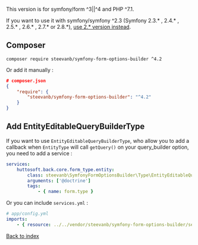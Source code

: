 This version is for symfony/form ^3||^4 and PHP ^7.1.

If you want to use it with symfony/symfony ^2.3 (Symfony 2.3.* , 2.4.* , 2.5.* , 2.6.* , 2.7.* or 2.8.*),
[use 2.* version instead](https://github.com/steevanb/symfony-form-options-builder/tree/symfony-2).

Composer
--------
```
composer require steevanb/symfony-form-options-builder ^4.2
```

Or add it manually :

```json
# composer.json
{
    "require": {
        "steevanb/symfony-form-options-builder": "^4.2"
    }
}
```
Add EntityEditableQueryBuilderType
----------------------------------

If you want to use `EntityEditableQueryBuilderType`, who allow you to add a callback when `EntityType` will call `getQuery()` on your query_builder option, you need to add a service :
```yml
services:
    huttosoft.back.core.form_type.entity:
        class: steevanb\SymfonyFormOptionsBuilder\Type\EntityEditableQueryBuilderType
        arguments: ['@doctrine']
        tags:
            - { name: form.type }
```
Or you can include `services.yml` :
```yml
# app/config.yml
imports:
    - { resource: ../../vendor/steevanb/symfony-form-options-builder/services.yml }
```

[Back to index](../README.md)
